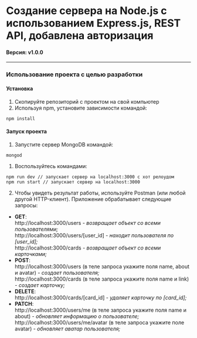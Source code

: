 # Создание сервера на Node.js с использованием Express.js, REST API, добавлена авторизация
#### Версия: v1.0.0 
---
### Использование проекта с целью разработки
#### Установка
1. Скопируйте репозиторий с проектом на свой компьютер
2. Используя npm, установите зависимости командой:  
```
npm install
```

#### Запуск проекта 
1. Запустите сервер MongoDB командой:
```
mongod
```
1. Воспользуйтесь командами:  
```
npm run dev // запускает сервер на localhost:3000 с хот релоудом
npm run start // запускает сервер на localhost:3000
```
2. Чтобы увидеть результат работы, используйте Postman (или любой другой HTTP-клиент). Приложение обрабатывает следующие запросы:  
  + <b>GET</b>:  
http://localhost:3000/users - <em>возвращает объект со всеми пользователями;</em>  
http://localhost:3000/users/[user_id] - <em>находит пользователя по [user_id];</em>  
http://localhost:3000/cards - <em>возвращает объект со всеми карточками;</em>  
  + <b>POST</b>:  
http://localhost:3000/users (в теле запроса укажите поля name, about и avatar) - <em>создает пользователя;</em>   
http://localhost:3000/cards (в теле запроса укажите поля name и link) - <em>создает карточку;</em>  
  + <b>DELETE</b>:  
http://localhost:3000/cards/[card_id] - <em>удаляет карточку по [card_id];</em>  
  + <b>PATCH</b>:  
http://localhost:3000/users/me (в теле запроса укажите поля name и about) - <em>обновляет информацию о пользователе;</em>  
http://localhost:3000/users/me/avatar (в теле запроса укажите поле avatar) - <em>обновляет аватар пользователя;</em>  
